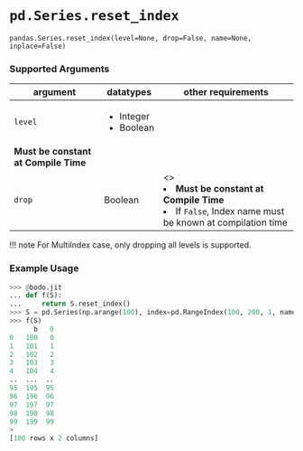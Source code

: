 # `pd.Series.reset_index`

`pandas.Series.reset_index(level=None, drop=False, name=None, inplace=False)`

### Supported Arguments

| argument                             | datatypes                                     | other requirements                                                                                                           |
|--------------------------------------|-----------------------------------------------|------------------------------------------------------------------------------------------------------------------------------|
| `level`                              | <ul> <li> Integer</li><li> Boolean</li> </ul> |                                                                                                                              |
| **Must be constant at Compile Time** |                                               |                                                                                                                              |
| `drop`                               | Boolean                                       | <> <li> **Must be constant at Compile Time** </li> <li> If `False`, Index name must be known at compilation time </li> </ul> |

!!! note
    For MultiIndex case, only dropping all levels is supported.


### Example Usage

``` py
>>> @bodo.jit
... def f(S):
...     return S.reset_index()
>>> S = pd.Series(np.arange(100), index=pd.RangeIndex(100, 200, 1, name="b"))
>>> f(S)
      b   0
0   100   0
1   101   1
2   102   2
3   103   3
4   104   4
..  ...  ..
95  195  95
96  196  96
97  197  97
98  198  98
99  199  99
>
[100 rows x 2 columns]
```

